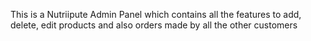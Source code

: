 This is a Nutriipute Admin Panel which contains all the features to add, delete, edit products and also orders made by all the other customers